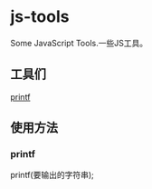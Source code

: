 # js-tools
Some JavaScript Tools.一些JS工具。
## 工具们
<a href='#printf'>printf</a>
## 使用方法
### printf
<a name='printf'></a>
printf(要输出的字符串);
